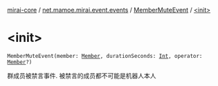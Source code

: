 [mirai-core](../../index.md) / [net.mamoe.mirai.event.events](../index.md) / [MemberMuteEvent](index.md) / [&lt;init&gt;](./-init-.md)

# &lt;init&gt;

`MemberMuteEvent(member: `[`Member`](../../net.mamoe.mirai.contact/-member/index.md)`, durationSeconds: `[`Int`](https://kotlinlang.org/api/latest/jvm/stdlib/kotlin/-int/index.html)`, operator: `[`Member`](../../net.mamoe.mirai.contact/-member/index.md)`?)`

群成员被禁言事件. 被禁言的成员都不可能是机器人本人

